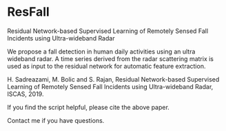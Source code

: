 # ResFall
Residual Network-based Supervised Learning of Remotely Sensed Fall Incidents using Ultra-wideband Radar

We propose a fall detection in human daily activities using an ultra wideband
radar. A time series derived from the radar scattering matrix is used as input to the residual
network for automatic feature extraction.

H. Sadreazami, M. Bolic and S. Rajan, Residual Network-based Supervised Learning of
Remotely Sensed Fall Incidents using Ultra-wideband Radar, ISCAS, 2019.

If you find the script helpful, please cite the above paper.

Contact me if you have questions.
